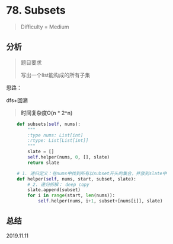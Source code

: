 # 78. Subsets
> Difficulty = Medium

## 分析

> 题目要求
> 
> 写出一个list能构成的所有子集

思路：

dfs+回溯

> **时间复杂度O(n * 2^n)**

```python
    def subsets(self, nums):
        """
        :type nums: List[int]
        :rtype: List[List[int]]
        """
        slate = []
        self.helper(nums, 0, [], slate)
        return slate

    # 1. 递归定义：在nums中找到所有以subset开头的集合，并放到slate中
    def helper(self, nums, start, subset, slate):
        # 2. 递归拆解： deep copy
        slate.append(subset)
        for i in range(start, len(nums)):
            self.helper(nums, i+1, subset+[nums[i]], slate)

```

## 总结


2019.11.11